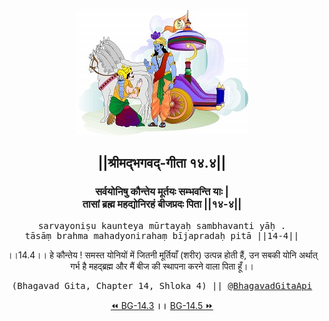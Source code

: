 <center><img src="../../asset/BG.png" alt="#API #bhagavadgitaapi #slok #nodejs #js #api #gitaapi #krishna #hinduism #vedic #ISKCON #shreemadbhagavadgita #technology"/>
<h2>||श्रीमद्‍भगवद्‍-गीता १४.४||</h2>
<h3>सर्वयोनिषु कौन्तेय मूर्तयः सम्भवन्ति याः |<br/>तासां ब्रह्म महद्योनिरहं बीजप्रदः पिता ||१४-४||</h3>
<pre>sarvayoniṣu kaunteya mūrtayaḥ sambhavanti yāḥ .<br/>tāsāṃ brahma mahadyonirahaṃ bījapradaḥ pitā ||14-4||</pre>
<p>।।14.4।। हे कौन्तेय ! समस्त योनियों में जितनी मूर्तियाँ (शरीर) उत्पन्न होती हैं, उन सबकी योनि अर्थात् गर्भ है महद्ब्रह्म और मैं बीज की स्थापना करने वाला पिता हूँ।।</p>
<pre>(Bhagavad Gita, Chapter 14, Shloka 4) || <a href="https://twitter.com/bhagavadgitaapi">@BhagavadGitaApi</a></pre><a href="../../14/3">⏪  BG-14.3</a><b>        ।।        </b><a href="../../14/5">BG-14.5  ⏩</a></center></center>